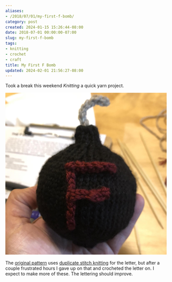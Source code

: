 ```yaml
---
aliases:
- /2018/07/01/my-first-f-bomb/
category: post
created: 2024-01-15 15:26:44-08:00
date: 2018-07-01 00:00:00-07:00
slug: my-first-f-bomb
tags:
- knitting
- crochet
- craft
title: My First F Bomb
updated: 2024-02-01 21:56:27-08:00
---
```


Took a break this weekend *Knitting* a quick yarn project.

<!--more-->

![attachments/img/2018/cover-2018-07-01.jpg](../../../attachments/img/2018/cover-2018-07-01.jpg)

The [original pattern](https://www.ravelry.com/patterns/library/the-f-bomb) uses [duplicate stitch knitting](https://www.wikihow.com/Knit-the-Duplicate-Stitch) for the letter, but after a couple frustrated hours I gave up on that and crocheted the letter on. I expect to make more of these. The lettering should improve.